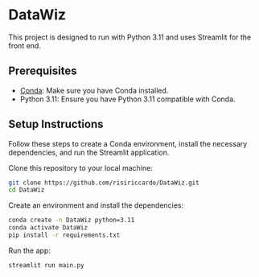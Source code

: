 # DataWiz
This project is designed to run with Python 3.11 and uses Streamlit for the front end.

## Prerequisites

- [Conda](https://docs.conda.io/projects/conda/en/latest/user-guide/install/index.html): Make sure you have Conda installed.
- Python 3.11: Ensure you have Python 3.11 compatible with Conda.

## Setup Instructions

Follow these steps to create a Conda environment, install the necessary dependencies, and run the Streamlit application.

Clone this repository to your local machine:

```bash
git clone https://github.com/risiriccardo/DataWiz.git
cd DataWiz
```

Create an environment and install the dependencies:
```bash
conda create -n DataWiz python=3.11
conda activate DataWiz
pip install -r requirements.txt
```

Run the app:
```bash
streamlit run main.py
```
